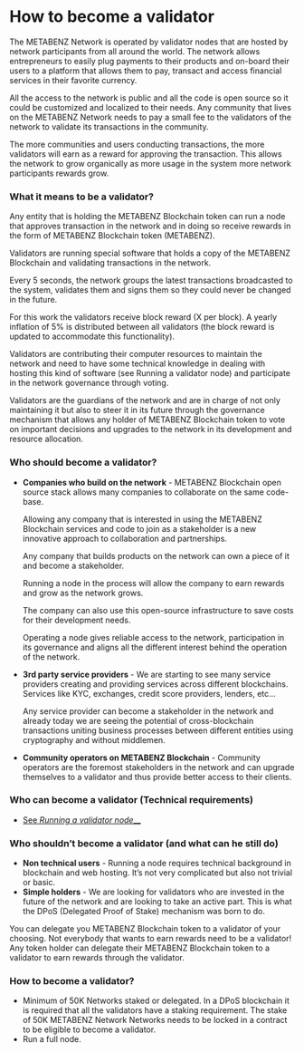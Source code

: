 # How to become a validator

The METABENZ  Network is operated by validator nodes that are hosted by network participants from all around the world. The network allows entrepreneurs to easily plug payments to their products and on-board their users to a platform that allows them to pay, transact and access financial services in their favorite currency.

All the access to the network is public and all the code is open source so it could be customized and localized to their needs. Any community that lives on the METABENZ Network needs to pay a small fee to the validators of the network to validate its transactions in the community.

The more communities and users conducting transactions, the more validators will earn as a reward for approving the transaction. This allows the network to grow organically as more usage in the system more network participants rewards grow.

### What it means to be a validator?

Any entity that is holding the METABENZ Blockchain token can run a node that approves transaction in the network and in doing so receive rewards in the form of METABENZ Blockchain token (METABENZ).

Validators are running special software that holds a copy of the METABENZ Blockchain and validating transactions in the network.

Every 5 seconds, the network groups the latest transactions broadcasted to the system, validates them and signs them so they could never be changed in the future.

For this work the validators receive block reward (X per block). A yearly inflation of 5% is distributed between all validators (the block reward is updated to accommodate this functionality).

Validators are contributing their computer resources to maintain the network and need to have some technical knowledge in dealing with hosting this kind of software (see Running a validator node) and participate in the network governance through voting.

Validators are the guardians of the network and are in charge of not only maintaining it but also to steer it in its future through the governance mechanism that allows any holder of METABENZ Blockchain token to vote on important decisions and upgrades to the network in its development and resource allocation.

### Who should become a validator?

*   **Companies who build on the network** - METABENZ Blockchain open source stack allows many companies to collaborate on the same code-base.

    Allowing any company that is interested in using the METABENZ Blockchain services and code to join as a stakeholder is a new innovative approach to collaboration and partnerships.

    Any company that builds products on the network can own a piece of it and become a stakeholder.

    Running a node in the process will allow the company to earn rewards and grow as the network grows.

    The company can also use this open-source infrastructure to save costs for their development needs.

    Operating a node gives reliable access to the network, participation in its governance and aligns all the different interest behind the operation of the network.
*   **3rd party service providers** - We are starting to see many service providers creating and providing services across different blockchains. Services like KYC, exchanges, credit score providers, lenders, etc…

    Any service provider can become a stakeholder in the network and already today we are seeing the potential of cross-blockchain transactions uniting business processes between different entities using cryptography and without middlemen.
* **Community operators on METABENZ Blockchain** - Community operators are the foremost stakeholders in the network and can upgrade themselves to a validator and thus provide better access to their clients.

### Who can become a validator (Technical requirements)

* [See _Running a validator node_\_\_](https://github.com/METABENZOfficial/Become-Validator)

### Who shouldn’t become a validator (and what can he still do)

* **Non technical users** - Running a node requires technical background in blockchain and web hosting. It’s not very complicated but also not trivial or basic.
* **Simple holders** - We are looking for validators who are invested in the future of the network and are looking to take an active part. This is what the DPoS (Delegated Proof of Stake) mechanism was born to do.

You can delegate you METABENZ Blockchain token to a validator of your choosing. Not everybody that wants to earn rewards need to be a validator! Any token holder can delegate their METABENZ Blockchain token to a validator to earn rewards through the validator.

### How to become a validator?

* Minimum of 50K Networks staked or delegated. In a DPoS blockchain it is required that all the validators have a staking requirement. The stake of 50K METABENZ Network Networks needs to be locked in a contract to be eligible to become a validator.
* Run a full node.
